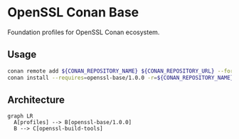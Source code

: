 # OpenSSL Conan Base

Foundation profiles for OpenSSL Conan ecosystem.

## Usage

```bash
conan remote add ${CONAN_REPOSITORY_NAME} ${CONAN_REPOSITORY_URL} --force
conan install --requires=openssl-base/1.0.0 -r=${CONAN_REPOSITORY_NAME}
```

## Architecture

```mermaid
graph LR
  A[profiles] --> B[openssl-base/1.0.0]
  B --> C[openssl-build-tools]
```
